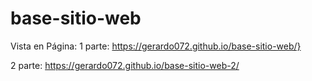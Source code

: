 # base-sitio-web

Vista en Página: 1 parte:
https://gerardo072.github.io/base-sitio-web/}

2 parte:
https://gerardo072.github.io/base-sitio-web-2/


